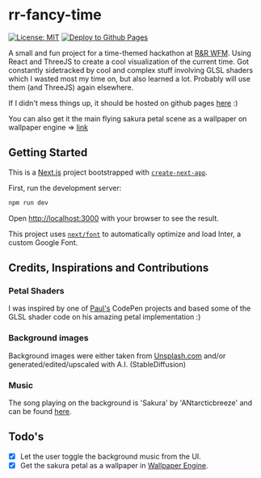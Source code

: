 # rr-fancy-time

[![License: MIT](https://img.shields.io/badge/License-MIT-yellow.svg)](https://opensource.org/licenses/MIT)
[![Deploy to Github Pages](https://github.com/tristanhollman/rr-fancy-time/actions/workflows/nextjs.yml/badge.svg)](https://github.com/tristanhollman/rr-fancy-time/actions/workflows/nextjs.yml)

A small and fun project for a time-themed hackathon at [R&R WFM](https://github.com/rr-wfm). Using React and ThreeJS to create a cool visualization of the current time.
Got constantly sidetracked by cool and complex stuff involving GLSL shaders which I wasted most my time on, but also learned a lot. Probably will use them (and ThreeJS) again elsewhere.

If I didn't mess things up, it should be hosted on github pages [here](https://tristanhollman.github.io/rr-fancy-time) :)

You can also get it the main flying sakura petal scene as a wallpaper on wallpaper engine => [link](https://steamcommunity.com/sharedfiles/filedetails/?id=3046705007)

## Getting Started

This is a [Next.js](https://nextjs.org/) project bootstrapped with [`create-next-app`](https://github.com/vercel/next.js/tree/canary/packages/create-next-app).

First, run the development server:

```bash
npm run dev
```

Open [http://localhost:3000](http://localhost:3000) with your browser to see the result.

This project uses [`next/font`](https://nextjs.org/docs/basic-features/font-optimization) to automatically optimize and load Inter, a custom Google Font.

## Credits, Inspirations and Contributions

### Petal Shaders

I was inspired by one of [Paul's](https://codepen.io/prisoner849) CodePen projects and based some of the GLSL shader code on his amazing petal implementation :)

### Background images

Background images were either taken from [Unsplash.com](https://unsplash.com/) and/or generated/edited/upscaled with A.I. (StableDiffusion)

### Music

The song playing on the background is 'Sakura' by 'ANtarcticbreeze' and can be found [here](https://soundcloud.com/musicformedia-1/sakura-inspirational-hip-hop-lo-fi-no-copyright-claims-music).

## Todo's

- [x] Let the user toggle the background music from the UI.
- [x] Get the sakura petal as a wallpaper in [Wallpaper Engine](https://www.wallpaperengine.io/).
